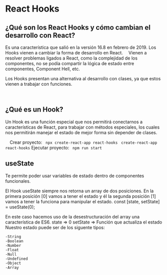 # React Hooks

## ¿Qué son los React Hooks y cómo cambian el desarrollo con React?

Es una característica que salió en la versión 16.8 en febrero de 2019.
Los Hooks vienen a cambiar la forma de desarrollo en React.
⠀
Vienen a resolver problemas ligados a React, como la complejidad de los componentes, no se podía compartir la lógica de estado entre componentes, Component Hell, etc.

Los Hooks presentan una alternativa al desarrollo con clases, ya que estos vienen a trabajar con funciones.

⠀
## ¿Qué es un Hook?

Un Hook es una función especial que nos permitirá conectarnos a características de React, para trabajar con métodos especiales, los cuales nos permitirán manejar el estado de mejor forma sin depender de clases.

⠀
Crear proyecto:
`` npx create-react-app react-hooks``
`` create-react-app react-hooks``
Ejecutar proyecto:
`` npm run start``

## useState

Te permite poder usar variables de estado dentro de componentes funcionales.

El Hook useState siempre nos retorna un array de dos posiciones. En la primera posición [0] vamos a tener el estado y él la segunda posición [1] vamos a tener la funciona para manipular el estado.
const [state, setState] = useState(0);

En este caso hacemos uso de la desestructuración del array una característica de ES6.
state ⇒ 0
setState ⇒ Función que actualiza el estado
Nuestro estado puede ser de los siguente tipos:

    -String
    -Boolean
    -Number
    -Float
    -Null
    -Undefined
    -Object
    -Array

